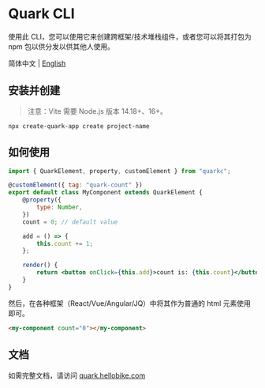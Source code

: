 # Quark CLI

使用此 CLI，您可以使用它来创建跨框架/技术堆栈组件，或者您可以将其打包为 npm 包以供分发以供其他人使用。

简体中文 | [English](./README.en-US.md)

## 安装并创建

> 注意：Vite 需要 Node.js 版本 14.18+、16+。

```
npx create-quark-app create project-name
```

## 如何使用

```jsx
import { QuarkElement, property, customElement } from "quarkc";

@customElement({ tag: "quark-count" })
export default class MyComponent extends QuarkElement {
	@property({
		type: Number,
	})
	count = 0; // default value

	add = () => {
		this.count += 1;
	};

	render() {
		return <button onClick={this.add}>count is: {this.count}</button>;
	}
}
```

然后，在各种框架（React/Vue/Angular/JQ）中将其作为普通的 html 元素使用即可。

```html
<my-component count="0"></my-component>
```

## 文档

如需完整文档，请访问 [quark.hellobike.com](https://quark.hellobike.com)
